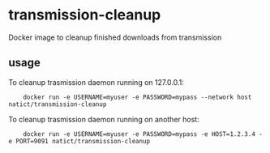 # transmission-cleanup
Docker image to cleanup finished downloads from transmission

## usage

To cleanup trasmission daemon running on 127.0.0.1:

```
    docker run -e USERNAME=myuser -e PASSWORD=mypass --network host natict/transmission-cleanup
```

To cleanup trasmission daemon running on another host:

```
    docker run -e USERNAME=myuser -e PASSWORD=mypass -e HOST=1.2.3.4 -e PORT=9091 natict/transmission-cleanup
```